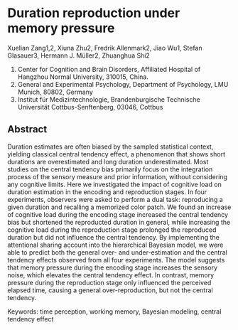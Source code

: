 # Duration reproduction under memory pressure

Xuelian Zang1,2, Xiuna Zhu2, Fredrik Allenmark2, Jiao Wu1, Stefan Glasauer3, Hermann J. Müller2, Zhuanghua Shi2

1. Center for Cognition and Brain Disorders, Affiliated Hospital of Hangzhou Normal University, 310015, China.
3. General and Experimental Psychology, Department of Psychology, LMU Munich, 80802, Germany
4. Institut für Medizintechnologie, Brandenburgische Technische Universität Cottbus-Senftenberg, 03046, Cottbus

## Abstract

Duration estimates are often biased by the sampled statistical context, yielding classical central tendency effect, a phenomenon that shows short durations are overestimated and long duration underestimated. Most studies on the central tendency bias primarily focus on the integration process of the sensory measure and prior information, without considering any cognitive limits. Here we investigated the impact of cognitive load on duration estimation in the encoding and reproduction stages. In four experiments, observers were asked to perform a dual task: reproducing a given duration and recalling a memorized color patch. We found an increase of cognitive load during the encoding stage increased the central tendency bias but shortened the reproducted duration in general, while increasing the cognitive load during the reproduction stage prolonged the reproduced duration but did not influence the central tendency. By implementing the attentional sharing account into the hierarchical Bayesian model, we were able to predict both the general over- and under-estimation and the central tendency effects observed from all four experiments. The model suggests that memory pressure during the encoding stage increases the sensory noise, which elevates the central tendency effect. In contrast, memory pressure during the reproduction stage only influenced the perceived elapsed time, causing a general over-reproduction, but not the central tendency. 


Keywords: time perception, working memory,  Bayesian modeling, central tendency effect
